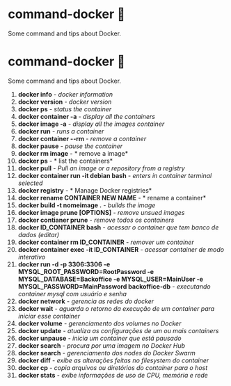 # command-docker :whale2:
Some command and tips about Docker.


# command-docker :whale2:
Some command and tips about Docker.


1. **docker info** - *docker information*
2. **docker version** - *docker version*
3. **docker ps** - *status the container*
4. **docker container -a** - *display all the containers*
5. **docker image -a** - *display all the images container*
6. **docker run** - *runs a container*
7. **docker container --rm** - *remove a container*
8. **docker  pause** - *pause the container*
9. **docker rm image** - * remove a image*
10. **docker ps** - * list the containers*
11. **docker pull** - *Pull an image or a repository from a registry*
12. **docker container run -it debian bash** - *enters in container terminal selected*
13. **docker registry** - * Manage Docker registries*
14. **docker rename CONTAINER NEW NAME** - * rename a container*
15. **docker build -t nomeimage .**  - *builds the image*
16. **docker image prune [OPTIONS]** - *remove unsued images*
17. **docker contianer prune** - *remove todos os containers*
18. **docker ID_CONTAINER bash** - *acessar o container que tem banco de dados (editar)*
19. **docker container rm ID_CONTAINER** - *remover um container*
20. **docker container exec -it ID_CONTAINER** - *acessar container de modo interativo*
21. **docker run -d -p 3306:3306 -e MYSQL_ROOT_PASSWORD=RootPassword -e MYSQL_DATABASE=Backoffice -e MYSQL_USER=MainUser -e MYSQL_PASSWORD=MainPassword backoffice-db** - *executando container mysql com usuário e senha*
22. **docker network** - *gerencia as redes do docker*
23. **docker wait** - *aguarda o retorno da execução de um container para iniciar esse container*
24. **docker volume** - *gerenciamento dos volumes no Docker*
25. **docker update** - *atualiza as configurações de um ou mais containers*
26. **docker unpause** - *inicia um container que está pausado*
27. **docker search** - *procura por uma imagem no Docker Hub*
28. **docker search** - *gerenciamento dos nodes do Docker Swarm*
29. **docker diff** - *exibe as alterações feitas no filesystem do container*
30. **docker cp** - *copia arquivos ou diretórios do container para o host*
31. **docker stats** - *exibe informações de uso de CPU, memória e rede*


